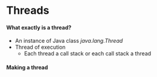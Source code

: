 # Threads


#### What exactly is a thread?

* An instance of Java class *java.lang.Thread* 
* Thread of execution
    
    * Each thread a call stack or each call stack a thread
    
#### Making a thread
    
